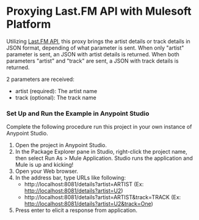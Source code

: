 # Proxying Last.FM API with Mulesoft Platform #

Utilizing [Last.FM API](http://www.last.fm/api/), this proxy brings the artist details or track details in JSON format, depending of what parameter is sent. When only "artist" parameter is sent, an JSON with artist details is returned. When both parameters "artist" and "track" are sent, a JSON with track details is returned.

2 parameters are received:
- artist (required): The artist name
- track (optional): The track name
	
### Set Up and Run the Example in Anypoint Studio

Complete the following procedure run this project in your own instance of Anypoint Studio.

1. Open the project in Anypoint Studio.
2. In the Package Explorer pane in Studio, right-click the project name, then select Run As > Mule Application. Studio runs the application and Mule is up and kicking!
4. Open your Web browser.
5. In the address bar, type URLs like following: 
	- http://localhost:8081/details?artist=ARTIST (Ex: [http://localhost:8081/details?artist=U2](http://localhost:8081/details?artist=U2))
	- http://localhost:8081/details?artist=ARTIST&track=TRACK (Ex: [http://localhost:8081/details?artist=U2&track=One](http://localhost:8081/details?artist=U2&track=One))
6. Press enter to elicit a response from application. 
